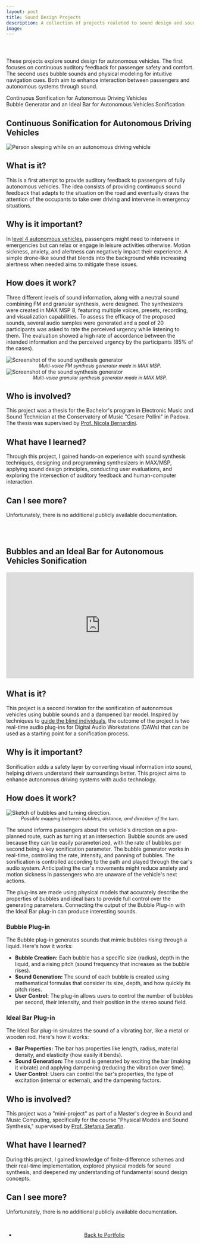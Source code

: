 ```yaml
---
layout: post
title: Sound Design Projects
description: A collection of projects realeted to sound design and sound synthesis
image:
---
```


<!-- Main -->
<div id="main" class="alt">

<!-- One -->
<section id="one">
<div class="inner">
<header class="major">
</header>
<!-- 

<!-- Content -->

<p>These projects explore sound design for autonomous vehicles. The first focuses on continuous auditory feedback for passenger safety and comfort. The second uses bubble sounds and physical modeling for intuitive navigation cues. Both aim to enhance interaction between passengers and autonomous systems through sound.</p>

<nav id="toc">
<ul>
    <li><a href="#continuous-sonification">Continuous Sonification for Autonomous Driving Vehicles</a></li>
    <li><a href="#sonification-bubbles">Bubble Generator and an Ideal Bar for Autonomous Vehicles Sonification</a></li>
</ul>
</nav>

<h1 id="continuous-sonification">Continuous Sonification for Autonomous Driving Vehicles</h1>

<span class="image main"><img src="{% link assets/images/ADV_Sleep.jpg %}" alt="Person sleeping while on an autonomous driving vehicle" /></span>

<h2>What is it?</h2>
<p>This is a first attempt to provide auditory feedback to passengers of fully autonomous vehicles. The idea consists of providing continuous sound feedback that adapts to the situation on the road and eventually draws the attention of the occupants to take over driving and intervene in emergency situations.</p>

<h2>Why is it important?</h2>
<p>In <a href="https://www.sae.org/standards/content/j3016_202104/">level 4 autonomous vehicles</a>, passengers might need to intervene in emergencies but can relax or engage in leisure activities otherwise. Motion sickness, anxiety, and alertness can negatively impact their experience. A simple drone-like sound that blends into the background while increasing alertness when needed aims to mitigate these issues.</p>

<h2>How does it work?</h2>
<p>Three different levels of sound information, along with a neutral sound combining FM and granular synthesis, were designed. The synthesizers were created in MAX MSP 8, featuring multiple voices, presets, recording, and visualization capabilities. To assess the efficacy of the proposed sounds, several audio samples were generated and a pool of 20 participants was asked to rate the perceived urgency while listening to them. The evaluation showed a high rate of accordance between the intended information and the perceived urgency by the participants (85% of the cases).</p>

<div class="row">
    <div class="6u 12u$(small)">
        <span class="image fit" style="max-width: 500px;"><img src="{% link assets/images/AE_FM.jpg %}" alt="Screenshot of the sound synthesis generator" /><br><em style="display: block; text-align: center; font-size: 0.9em;">Multi-voice FM synthesis generator made in MAX MSP.</em></span>
    </div>
    <div class="6u 12u$(small)">
        <span class="image fit" style="max-width: 500px;"><img src="{% link assets/images/AE_Granular.jpg %}" alt="Screenshot of the sound synthesis generator" /><br><em style="display: block; text-align: center; font-size: 0.9em;">Multi-voice granular synthesis generator made in MAX MSP.</em></span>
    </div>
</div>

<h2>Who is involved?</h2>
<p>This project was a thesis for the Bachelor's program in Electronic Music and Sound Technician at the Conservatory of Music "Cesare Pollini" in Padova. The thesis was supervised by <a href="https://it.linkedin.com/in/nbernardini">Prof. Nicola Bernardini</a>.</p>

<h2>What have I learned?</h2>
<p>Through this project, I gained hands-on experience with sound synthesis techniques, designing and programming synthesizers in MAX/MSP, applying sound design principles, conducting user evaluations, and exploring the intersection of auditory feedback and human-computer interaction.</p>


<h2>Can I see more?</h2>
<p>Unfortunately, there is no additional publicly available documentation.</p>

<br>
<br>


<h1 id="sonification-bubbles">Bubbles and an Ideal Bar for Autonomous Vehicles Sonification</h1>

<div style="text-align: center;">
    <span class="image main">
        <iframe src="https://www.youtube.com/embed/CMKcBtrwiUg?si=CP7CH1HhnsPnEwCH" title="YouTube video player" frameborder="0" allow="accelerometer; autoplay; clipboard-write; encrypted-media; gyroscope; picture-in-picture; web-share" referrerpolicy="strict-origin-when-cross-origin" allowfullscreen style="min-height: 200px; width: 100%; aspect-ratio: 16/9;"></iframe>
    </span>
</div>

<h2>What is it?</h2>
<p>This project is a second iteration for the sonification of autonomous vehicles using bubble sounds and a dampened bar model. Inspired by techniques to <a href="https://opinvisindi.is/bitstream/handle/20.500.11815/702/paper_IJHCS_pre-print.pdf?sequence=3">guide the blind individuals</a>, the outcome of the project is two real-time audio plug-ins for Digital Audio Workstations (DAWs) that can be used as a starting point for a sonification process.</p>

<h2>Why is it important?</h2>
<p>Sonification adds a safety layer by converting visual information into sound, helping drivers understand their surroundings better. This project aims to enhance autonomous driving systems with audio technology.</p>

<h2>How does it work?</h2>
<p><span class="image right"><img src="{% link assets/images/Arrow_Bubbles.jpg %}" alt="Sketch of bubbles and turning direction."/><br><em style="display: block; text-align: center; font-size: 0.9em;">Possible mapping between bubbles, distance, and direction of the turn.</em></span></p>

<p>The sound informs passengers about the vehicle's direction on a pre-planned route, such as turning at an intersection. Bubble sounds are used because they can be easily parameterized, with the rate of bubbles per second being a key sonification parameter. The bubble generator works in real-time, controlling the rate, intensity, and panning of bubbles. The sonification is controlled according to the path and played through the car's audio system. Anticipating the car's movements might reduce anxiety and motion sickness in passengers who are unaware of the vehicle's next actions.</p>

<p>The plug-ins are made using physical models that accurately describe the properties of bubbles and ideal bars to provide full control over the generating parameters. Connecting the output of the Bubble Plug-in with the Ideal Bar plug-in can produce interesting sounds.</p>

<h3>Bubble Plug-in</h3>
<!-- <span class="image right"><img src="{% link assets/images/Bubbles_PlugIn.jpg %}" alt="Bubble plug-in."/><br><em style="display: block; text-align: center; font-size: 0.9em;">Bubble plug-in</em></span> -->
<p>The Bubble plug-in generates sounds that mimic bubbles rising through a liquid. Here's how it works:</p>
<ul>
    <li><strong>Bubble Creation:</strong> Each bubble has a specific size (radius), depth in the liquid, and a rising pitch (sound frequency that increases as the bubble rises).</li>
    <li><strong>Sound Generation:</strong> The sound of each bubble is created using mathematical formulas that consider its size, depth, and how quickly its pitch rises.</li>
    <li><strong>User Control:</strong> The plug-in allows users to control the number of bubbles per second, their intensity, and their position in the stereo sound field.</li>
</ul>

<h3>Ideal Bar Plug-in</h3>
<!-- <span class="image right"><img src="{% link assets/images/FDS_Bar_Plugin.jpg %}" alt="Ideal bar plug-in."/><br><em style="display: block; text-align: center; font-size: 0.9em;">Ideal Bar plug-in</em></span> -->
<p>The Ideal Bar plug-in simulates the sound of a vibrating bar, like a metal or wooden rod. Here's how it works:</p>
<ul>
    <li><strong>Bar Properties:</strong> The bar has properties like length, radius, material density, and elasticity (how easily it bends).</li>
    <li><strong>Sound Generation:</strong> The sound is generated by exciting the bar (making it vibrate) and applying dampening (reducing the vibration over time).</li>
    <li><strong>User Control:</strong> Users can control the bar's properties, the type of excitation (internal or external), and the dampening factors.</li>
</ul>

<!-- <span class="image main"><img src="{% link assets/images/Car_Bubbles.jpg %}" alt="Sketch of the sonification concept with bubbles" /><br><em style="display: block; text-align: center; font-size: 0.9em;">Simple sketch of how the sonification panning might happen.</em></span> -->

<h2>Who is involved?</h2>
<p>This project was a "mini-project" as part of a Master's degree in Sound and Music Computing, specifically for the course "Physical Models and Sound Synthesis," supervised by <a href="https://vbn.aau.dk/en/persons/107881">Prof. Stefania Serafin</a>.</p>

<h2>What have I learned?</h2>
<p>During this project, I gained knowledge of finite-difference schemes and their real-time implementation, explored physical models for sound synthesis, and deepened my understanding of fundamental sound design concepts.</p>

<h2>Can I see more?</h2>
<p>Unfortunately, there is no additional publicly available documentation.</p>


<br>
<div style="text-align: center;">
<ul class="actions">
<li><a href="Portfolio.html" class="button">Back to Portfolio</a></li>
</ul>
</div>



